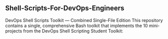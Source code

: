 ## Shell-Scripts-For-DevOps-Engineers
DevOps Shell Scripts Toolkit — Combined Single-File Edition  This repository contains a single, comprehensive Bash toolkit that implements the 10 mini-projects from the DevOps Shell Scripting Student Toolkit:


